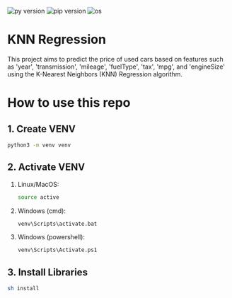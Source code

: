 ![py version](https://img.shields.io/badge/python3-v_3.12.5-blue) ![pip version](https://img.shields.io/badge/pip3-v_24.2-blue) ![os](https://img.shields.io/badge/alpine_linux-v_3.17.0-blue)

# KNN Regression

This project aims to predict the price of used cars based on features such as 'year', 'transmission', 'mileage', 'fuelType', 'tax', 'mpg', and 'engineSize' using the K-Nearest Neighbors (KNN) Regression algorithm.

# How to use this repo

## 1. Create VENV

```sh
python3 -m venv venv
```

## 2. Activate VENV

1. Linux/MacOS:
    ```sh
    source active
    ```
2. Windows (cmd):
    ```sh
    venv\Scripts\activate.bat
    ```
3.  Windows (powershell):
    ```sh
    venv\Scripts\Activate.ps1
    ```

## 3. Install Libraries

```sh
sh install
```
